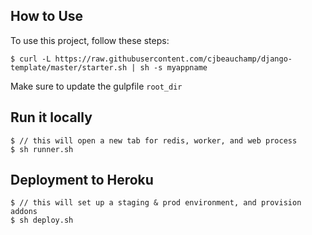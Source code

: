 ## How to Use

To use this project, follow these steps:

	$ curl -L https://raw.githubusercontent.com/cjbeauchamp/django-template/master/starter.sh | sh -s myappname

Make sure to update the gulpfile `root_dir`

## Run it locally
	
	$ // this will open a new tab for redis, worker, and web process
	$ sh runner.sh

## Deployment to Heroku

	$ // this will set up a staging & prod environment, and provision addons
	$ sh deploy.sh
